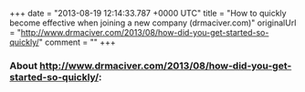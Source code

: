 +++
date = "2013-08-19 12:14:33.787 +0000 UTC"
title = "How to quickly become effective when joining a new company (drmaciver.com)"
originalUrl = "http://www.drmaciver.com/2013/08/how-did-you-get-started-so-quickly/"
comment = ""
+++

### About http://www.drmaciver.com/2013/08/how-did-you-get-started-so-quickly/:


